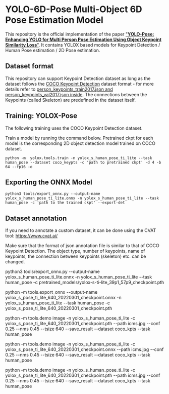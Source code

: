 # YOLO-6D-Pose Multi-Object 6D Pose Estimation Model
This repository is the official implementation of the paper ["**YOLO-Pose: Enhancing YOLO for Multi Person Pose Estimation Using Object
Keypoint Similarity Loss**"](https://arxiv.org/pdf/2204.06806.pdf). It contains YOLOX based models for Keypoint Detection / Human Pose estimation / 2D Pose estimation.

## Dataset format
This repository can support Keypoint Detection dataset as long as the dataset follows the [COCO Keypoint Detection](https://cocodataset.org/#keypoints-2017) dataset format - for more details refer to [person_keypoints_train2017.json and person_keypoints_val2017.json inside](http://images.cocodataset.org/annotations/annotations_trainval2017.zip). The connections between the Keypoints (called Skeleton) are predefined in the dataset itself. 

## **Training: YOLOX-Pose**
The following training uses the COCO Keypoint Detection dataset. 

Train a model by running the command below. Pretrained ckpt for each model is the corresponding 2D object detection model trained on COCO dataset.

```
python -m  yolox.tools.train -n yolox_s_human_pose_ti_lite --task human_pose --dataset coco_keypts -c 'path to pretrained ckpt' -d 4 -b 64 --fp16 -o 
```

## **Exporting the ONNX Model**

```
python3 tools/export_onnx.py --output-name yolox_s_human_pose_ti_lite.onnx -n yolox_s_human_pose_ti_lite --task human_pose -c 'path to the trained ckpt' --export-det
```

## Dataset annotation
If you need to annotate a custom dataset, it can be done using the CVAT tool: https://www.cvat.ai/

Make sure that the format of json annotation file is similar to that of COCO Keypoint Detection. The object type, number of keypoints, name of keypoints, the connection between keypoints (skeleton) etc. can be changed.

python3 tools/export_onnx.py --output-name yolox_s_human_pose_ti_lite.onnx -n yolox_s_human_pose_ti_lite --task human_pose -c pretrained_models/yolox-s-ti-lite_39p1_57p9_checkpoint.pth

python -m tools.export_onnx --output-name yolox_s_pose_ti_lite_640_20220301_checkpoint.onnx -n yolox_s_human_pose_ti_lite --task human_pose -c yolox_s_pose_ti_lite_640_20220301_checkpoint.pth

python -m tools.demo image -n yolox_s_human_pose_ti_lite -c yolox_s_pose_ti_lite_640_20220301_checkpoint.pth --path icms.jpg --conf 0.25 --nms 0.45 --tsize 640 --save_result --dataset coco_kpts --task human_pose

python -m tools.demo image -n yolox_s_human_pose_ti_lite -c yolox_s_pose_ti_lite_640_20220301_checkpoint.onnx --path icms.jpg --conf 0.25 --nms 0.45 --tsize 640 --save_result --dataset coco_kpts --task human_pose

python -m tools.demo image -n yolox_s_human_pose_ti_lite -c yolox_s_pose_ti_lite_640_20220301_checkpoint.pth --path icms.jpg --conf 0.25 --nms 0.45 --tsize 640 --save_result --dataset coco_kpts --task human_pose